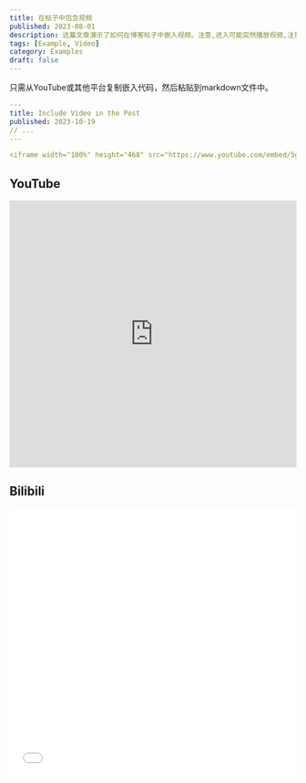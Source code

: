 ```yaml
---
title: 在帖子中包含视频
published: 2023-08-01
description: 这篇文章演示了如何在博客帖子中嵌入视频。注意,进入可能突然播放视频,注意音量。
tags: [Example, Video]
category: Examples
draft: false
---
```


只需从YouTube或其他平台复制嵌入代码，然后粘贴到markdown文件中。

```yaml
---
title: Include Video in the Post
published: 2023-10-19
// ...
---

<iframe width="100%" height="468" src="https://www.youtube.com/embed/5gIf0_xpFPI?si=N1WTorLKL0uwLsU_" title="YouTube video player" frameborder="0" allowfullscreen></iframe>
```

## YouTube

<iframe width="100%" height="468" src="https://www.youtube.com/embed/5gIf0_xpFPI?si=N1WTorLKL0uwLsU_" title="YouTube video player" frameborder="0" allow="accelerometer; autoplay; clipboard-write; encrypted-media; gyroscope; picture-in-picture; web-share" allowfullscreen></iframe>

## Bilibili

<iframe width="100%" height="468" src="//player.bilibili.com/player.html?bvid=BV1fK4y1s7Qf&p=1" scrolling="no" border="0" frameborder="no" framespacing="0" allowfullscreen="true"> </iframe>
